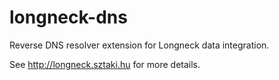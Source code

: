 longneck-dns
============

Reverse DNS resolver extension for Longneck data integration.

See http://longneck.sztaki.hu for more details.


